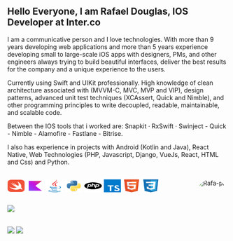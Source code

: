 ## Hello Everyone, I am Rafael Douglas, IOS Developer at Inter.co 

I am a communicative person and I love technologies. With more than 9 years developing web applications and more than 5 years experience developing small to large-scale iOS apps with designers, PMs, and other engineers always trying to build beautiful interfaces, deliver the best results for the company and a unique experience to the users. 

Currently using Swift and UIKit professionally. High knowledge of clean architecture associated with (MVVM-C, MVC, MVP and VIP), design patterns, advanced unit test techniques (XCAssert, Quick and Nimble), and other programming principles to write decoupled, readable, maintainable, and scalable code.

Between the IOS tools that i worked are: Snapkit · RxSwift · Swinject - Quick - Nimble - Alamofire - Fastlane - Bitrise.

I also has experience in projects with Android (Kotlin and Java), React Native, Web Technologies (PHP, Javascript, Django, VueJs, React, HTML and Css) and Python.

<div style="display: inline_block"><br>
  <img align="center" alt="Rafa-Swift" height="30" width="40" src="https://raw.githubusercontent.com/devicons/devicon/master/icons/swift/swift-original.svg">
  <img align="center" alt="Rafa-Kotlin" height="30" width="40" src="https://raw.githubusercontent.com/devicons/devicon/master/icons/kotlin/kotlin-original.svg">
  <img align="center" alt="Rafa-Java" height="30" width="40" src="https://raw.githubusercontent.com/devicons/devicon/master/icons/java/java-original.svg">
  <img align="center" alt="Rafa-Python" height="30" width="40" src="https://raw.githubusercontent.com/devicons/devicon/master/icons/python/python-original.svg">
  <img align="center" alt="Rafa-Php" height="30" width="40" src="https://raw.githubusercontent.com/devicons/devicon/master/icons/php/php-plain.svg">
  <img align="center" alt="Rafa-Ts" height="30" width="40" src="https://raw.githubusercontent.com/devicons/devicon/master/icons/typescript/typescript-plain.svg">
  <img align="center" alt="Rafa-HTML" height="30" width="40" src="https://raw.githubusercontent.com/devicons/devicon/master/icons/html5/html5-original.svg">
  <img align="center" alt="Rafa-CSS" height="30" width="40" src="https://raw.githubusercontent.com/devicons/devicon/master/icons/css3/css3-original.svg">
  <img align="right" alt="Rafa-pic" height="150" style="border-radius:50px;" src="https://raw.githubusercontent.com/rafaeldougllas/rafaeldougllas/imgs/devAvatarRafael.png?width=676&height=676">
</div>

##
 
<picture>
<source 
  srcset="https://github-readme-stats.vercel.app/api?username=rafaeldougllas&show_icons=true&theme=dark"
  media="(prefers-color-scheme: dark)"
/>
<img src="https://github-readme-stats.vercel.app/api?username=anuraghazra&show_icons=true" />
</picture>

##

<div>  
  <a href = "mailto:rafael.dougllas@gmail.com"><img src="https://img.shields.io/badge/-Gmail-%23333?style=for-the-badge&logo=gmail&logoColor=white" target="_blank"></a>
  <a href="https://www.linkedin.com/in/rafael-douglas-dev/" target="_blank"><img src="https://img.shields.io/badge/-LinkedIn-%230077B5?style=for-the-badge&logo=linkedin&logoColor=white" target="_blank"></a> 
</div>